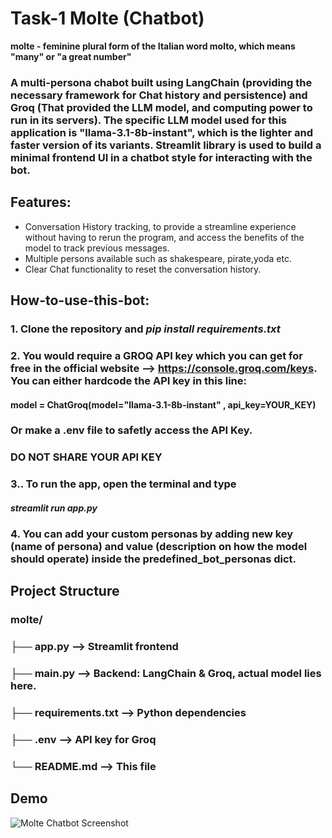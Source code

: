 # Task-1  Molte (Chatbot)

**molte  - feminine plural form of the Italian word molto, which means "many" or "a great number"** 

### A multi-persona chabot built using **LangChain** (providing the necessary framework for Chat history and persistence) and **Groq** (That provided the LLM model, and computing power to run in its servers). The specific LLM model used for this application is "llama-3.1-8b-instant", which is the lighter and faster version of its variants. Streamlit library is used to build a minimal frontend UI in a chatbot style for interacting with the bot. 

## Features:
- Conversation History tracking, to provide a streamline experience without having to rerun the program, and access the benefits of the model to track previous messages. 
- Multiple persons available such as shakespeare, pirate,yoda etc.
- Clear Chat functionality to reset the conversation history.

## How-to-use-this-bot: 

### 1. Clone the repository and *pip install requirements.txt*
### 2. You would require a GROQ API key which you can get for free in the official website --> https://console.groq.com/keys. You can either hardcode the API key in this line: 
#### model = ChatGroq(model="llama-3.1-8b-instant" , api_key=YOUR_KEY)
### Or make a .env file to safetly access the API Key. 
### **DO NOT SHARE YOUR API KEY**


### 3.. To run the app, open the terminal and type
#### *streamlit run app.py*

### 4. You can add your custom personas by adding new key (name of persona) and value (description on how the model should operate) inside the predefined_bot_personas dict.


## Project Structure

### molte/
### ├── app.py           --> Streamlit frontend
### ├── main.py          --> Backend: LangChain & Groq, actual model lies here. 
### ├── requirements.txt --> Python dependencies
### ├── .env             --> API key for Groq 
### └── README.md        --> This file


## Demo 
![Molte Chatbot Screenshot](molte/demo/image.png)
